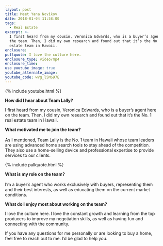 ```yaml
---
layout: post
title: Meet Yana Novikov
date: 2018-01-04 11:58:00
tags:
  - Real Estate
excerpt: >-
  I first heard from my cousin, Veronica Edwards, who is a buyer’s agent here on
  the team. Then, I did my own research and found out that it’s the No. 1 real
  estate team in Hawaii.
enclosure:
pullquote: I love the culture here.
enclosure_type: video/mp4
enclosure_time:
use_youtube_image: true
youtube_alternate_image:
youtube_code: wVg_l5M697E
---
```



{% include youtube.html %}

**How did I hear about Team Lally?**

I first heard from my cousin, Veronica Edwards, who is a buyer’s agent here on the team. Then, I did my own research and found out that it’s the No. 1 real estate team in Hawaii.

**What motivated me to join the team?**<br><br>As I mentioned, Team Lally is the No. 1 team in Hawaii whose team leaders are using advanced home search tools to stay ahead of the competition. They also use a home-selling device and professional expertise to provide services to our clients.

{% include pullquote.html %}

**What is my role on the team?**<br><br>I’m a buyer’s agent who works exclusively with buyers, representing them and their best interests, as well as educating them on the current market conditions.

**What do I enjoy most about working on the team?**

I love the culture here. I love the constant growth and learning from the top producers to improve my negotiation skills, as well as having fun and connecting with the community.

If you have any questions for me personally or are looking to buy a home, feel free to reach out to me. I’d be glad to help you.